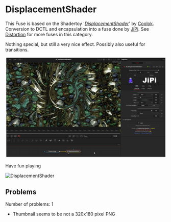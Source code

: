 # DisplacementShader

This Fuse is based on the Shadertoy '_[DisplacementShader](https://www.shadertoy.com/view/MtBfR3)_' by [Coolok](https://www.shadertoy.com/user/Coolok). Conversion to DCTL and encapsulation into a fuse done by [JiPi](../../Site/Profiles/JiPi.md). See [Distortion](README.md) for more fuses in this category.

<!-- +++ DO NOT REMOVE THIS COMMENT +++ DO NOT ADD OR EDIT ANY TEXT BEFORE THIS LINE +++ IT WOULD BE A REALLY BAD IDEA +++ -->

Nothing special, but still a very nice effect. Possibly also useful for transitions.

[![DisplacementShader](DisplacementShader_screenshot.png)](DisplacementShader.fuse)


Have fun playing

![DisplacementShader](https://user-images.githubusercontent.com/78935215/114025552-854ddc00-9875-11eb-996b-6799996bdf7b.gif)

<!-- +++ DO NOT REMOVE THIS COMMENT +++ DO NOT EDIT ANY TEXT THAT COMES AFTER THIS LINE +++ TRUST ME: JUST DON'T DO IT +++ -->

## Problems

Number of problems: 1

- Thumbnail seems to be not a 320x180 pixel PNG



